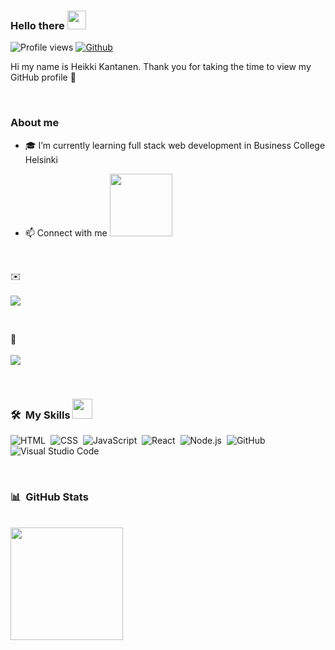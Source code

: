 ### Hello there  <img src = "https://raw.githubusercontent.com/MartinHeinz/MartinHeinz/master/wave.gif" width = 30px>

![Profile views](https://visitor-badge.glitch.me/badge?page_id=HeikkiKantanen.HeikkiKantanen)
[![Github](https://img.shields.io/github/followers/HeikkiKantanen?label=Follow&style=social)](https://github.com/HeikkiKantanen)


Hi my name is Heikki Kantanen. Thank you for taking the time to view my GitHub profile 🙂

<br>

### About me

- 🎓 I’m currently learning full stack web development in Business College Helsinki

- 📫 Connect with me  <img src='https://raw.githubusercontent.com/ShahriarShafin/ShahriarShafin/main/Assets/handshake.gif' width="100px">

<br>

  ✉️ <br>
    <br>
  <a target="_blank" href="mailto:hessu.kantanen@gmail.com"><img src="https://img.shields.io/badge/-Gmail-D14836?style=for-the-badge&logo=Gmail&logoColor=white"></img></a>
  
  <br>
  
  🔗 <br>
     <br>
  <a target="_blank" href="https://www.linkedin.com/in/heikki-kantanen-0b91721a0"> <img src="https://img.shields.io/badge/-LinkedIn-0077B5?style=for-the-badge&logo=Linkedin&logoColor=white"></img> </a>
  
  <br>
  
### 🛠 &nbsp;My Skills   <img src = "https://media2.giphy.com/media/QssGEmpkyEOhBCb7e1/giphy.gif?cid=ecf05e47a0n3gi1bfqntqmob8g9aid1oyj2wr3ds3mg700bl&rid=giphy.gif" width = 32px>

![HTML](https://img.shields.io/badge/-HTML-05122A?style=flat&logo=HTML5)&nbsp;
![CSS](https://img.shields.io/badge/-CSS-05122A?style=flat&logo=CSS3&logoColor=1572B6)&nbsp;
![JavaScript](https://img.shields.io/badge/-JavaScript-05122A?style=flat&logo=javascript)&nbsp;
![React](https://img.shields.io/badge/-React-05122A?style=flat&logo=react)&nbsp;
![Node.js](https://img.shields.io/badge/-Node.js-05122A?style=flat&logo=node.js)&nbsp;
![GitHub](https://img.shields.io/badge/-GitHub-05122A?style=flat&logo=github)&nbsp;
![Visual Studio Code](https://img.shields.io/badge/-Visual%20Studio%20Code-05122A?style=flat&logo=visual-studio-code&logoColor=007ACC)&nbsp;

<br>

### 📊  &nbsp;GitHub Stats

<br>

  <img height="180em" src="https://github-readme-stats-eight-theta.vercel.app/api/top-langs/?username=HeikkiKantanen&layout=compact&langs_count=8&theme=algolia"/>



<!--
**HeikkiKantanen/HeikkiKantanen** is a ✨ _special_ ✨ repository because its `README.md` (this file) appears on your GitHub profile.

Here are some ideas to get you started:

- 🔭 I’m currently working on ...
- 👯 I’m looking to collaborate on ...
- 🤔 I’m looking for help with ...
- 💬 Ask me about ...
- 📫 How to reach me: ...
- 😄 Pronouns: ...
- ⚡ Fun fact: ...
-->
